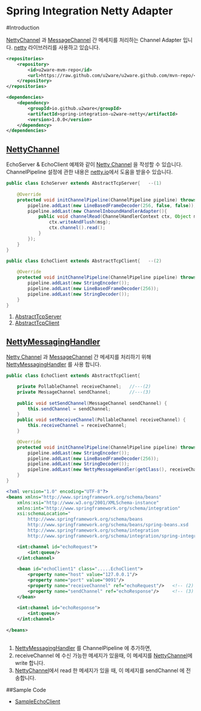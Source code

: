 Spring Integration Netty Adapter
=================================================

#Introduction 

[NettyChannel](http://netty.io/wiki/user-guide-for-4.x.html) 과 [MessageChannel](http://docs.spring.io/spring-integration/docs/4.2.4.RELEASE/reference/html/messaging-channels-section.html#channel) 간 메세지를 처리하는 Channel Adapter 입니다. [netty](https://netty.io) 라이브러리를 사용하고 있습니다.


```xml
<repositories>
    <repository>
        <id>u2ware-mvm-repo</id>
        <url>https://raw.github.com/u2ware/u2ware.github.com/mvn-repo/</url>
    </repository>
</repositories>

<dependencies>
	<dependency>
		<groupId>io.github.u2ware</groupId>
		<artifactId>spring-integration-u2ware-netty</artifactId>
		<version>1.0.0</version>
	</dependency>
</dependencies>
```

## [NettyChannel](http://netty.io/wiki/user-guide-for-4.x.html)


EchoServer & EchoClient 예제와 같이 [Netty Channel](https://netty.io) 을 작성할 수 있습니다.
ChannelPipeline 설정에 관한 내용은 [netty.io](http://netty.io/wiki/user-guide-for-4.x.html)에서 도움을 받을수 있습니다.

```java
public class EchoServer extends AbstractTcpServer{   --(1)
	
	@Override
	protected void initChannelPipeline(ChannelPipeline pipeline) throws Exception { 
		pipeline.addLast(new LineBasedFrameDecoder(256, false, false));
		pipeline.addLast(new ChannelInboundHandlerAdapter(){
    		public void channelRead(ChannelHandlerContext ctx, Object msg) throws Exception {
    			ctx.writeAndFlush(msg);
    			ctx.channel().read();
    		}
        });
	}
}

public class EchoClient extends AbstractTcpClient{   --(2)
	
	@Override
	protected void initChannelPipeline(ChannelPipeline pipeline) throws Exception { 
		pipeline.addLast(new StringEncoder());
		pipeline.addLast(new LineBasedFrameDecoder(256));
		pipeline.addLast(new StringDecoder());
	}
}

```
1. [AbstractTcpServer](src/main/java/io/github/u2ware/integration/netty/core/AbstractTcpServer.java) 
2. [AbstractTcpClient](src/main/java/io/github/u2ware/integration/netty/core/AbstractTcpClient.java)  


##  [NettyMessagingHandler](src/main/java/io/github/u2ware/integration/netty/support/NettyMessagingHandler.java) 

[Netty Channel](https://netty.io) 과 [MessageChannel](http://docs.spring.io/spring-integration/docs/4.2.4.RELEASE/reference/html/messaging-channels-section.html#channel) 간 메세지를 처리하기 위해 [NettyMessagingHandler](src/main/java/io/github/u2ware/integration/netty/support/NettyMessagingHandler.java) 를 사용 합니다.

```java
public class EchoClient extends AbstractTcpClient{  

	private PollableChannel receiveChannel;   //---(2)
	private MessageChannel sendChannel;       //---(3)	
	
	public void setSendChannel(MessageChannel sendChannel) {
		this.sendChannel = sendChannel;
	}
	public void setReceiveChannel(PollableChannel receiveChannel) {
		this.receiveChannel = receiveChannel;
	}

	@Override
	protected void initChannelPipeline(ChannelPipeline pipeline) throws Exception {		
		pipeline.addLast(new StringEncoder());
		pipeline.addLast(new LineBasedFrameDecoder(256));
		pipeline.addLast(new StringDecoder());
		pipeline.addLast(new NettyMessageHandler(getClass(), receiveChannel, sendChannel)); //---(1)
	}
}
```
```xml
<?xml version="1.0" encoding="UTF-8"?>
<beans xmlns="http://www.springframework.org/schema/beans"
	xmlns:xsi="http://www.w3.org/2001/XMLSchema-instance"
	xmlns:int="http://www.springframework.org/schema/integration"
	xsi:schemaLocation="
		http://www.springframework.org/schema/beans 
		http://www.springframework.org/schema/beans/spring-beans.xsd
		http://www.springframework.org/schema/integration 
		http://www.springframework.org/schema/integration/spring-integration.xsd">

	<int:channel id="echoRequest">
		<int:queue/>
	</int:channel>
	
	<bean id="echoClient1" class=".....EchoClient">
		<property name="host" value="127.0.0.1"/>
		<property name="port" value="9091"/>
		<property name="receiveChannel" ref="echoRequest"/>   <!-- (2) -->
		<property name="sendChannel" ref="echoResponse"/>     <!-- (3) -->
	</bean>
	
	<int:channel id="echoResponse">
		<int:queue/>
	</int:channel>
	
</beans>
	
```
1. [NettyMessagingHandler](src/main/java/io/github/u2ware/integration/netty/support/NettyMessagingHandler.java) 를 ChannelPipeline 에 추가하면,
2. receiveChannel 에 수신 가능한 메세지가 있을때, 이 메세지를 [NettyChannel](https://netty.io)에 write 합니다.
3. [NettyChannel](https://netty.io)에서 read 한 메세지가 있을 때, 이 메세지를 sendChannel 에 전송합니다.

##Sample Code

* [SampleEchoClient](src/test/java/io/github/u2ware/integration/netty/x/)


